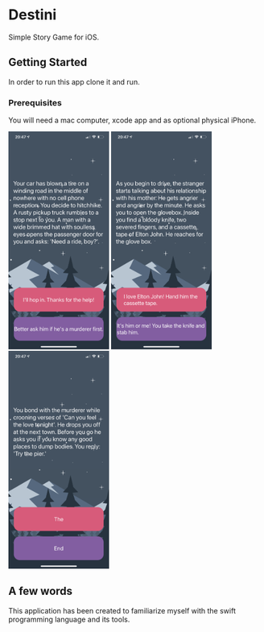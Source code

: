 #  Destini

Simple Story Game for iOS.

## Getting Started

In order to run this app clone it and run.

### Prerequisites

You will need a mac computer, xcode app and as optional physical iPhone.


<div align="left">
    <img src="https://github.com/VladimirZhdanov/Destini/blob/master/images/IMG_0322.PNG" width="200px"</img> 
    <img src="https://github.com/VladimirZhdanov/Destini/blob/master/images/IMG_0323.PNG" width="200px"</img> 
    <img src="https://github.com/VladimirZhdanov/Destini/blob/master/images/IMG_0324.PNG" width="200px"</img> 
</div>

## A few words

This application has been created to familiarize myself with the swift programming language and its tools.

